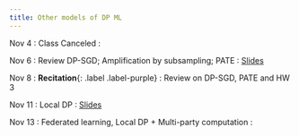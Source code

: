 ```yaml
---
title: Other models of DP ML
---
```


Nov 4
: Class Canceled 
  : 

Nov 6
: Review DP-SGD; Amplification by subsampling; PATE
  : [Slides](https://drive.google.com/file/d/1VOleRaSoXoZkME1lx23g8sg-nAVyGwob/view?usp=sharing)

Nov 8
: **Recitation**{: .label .label-purple}
  : Review on DP-SGD, PATE and HW 3

Nov 11
: Local DP
  : [Slides](https://drive.google.com/file/d/107yveORwiO_eppaWUeEhZ2cov-r0jf3J/view?usp=sharing)
  
Nov 13
: Federated learning, Local DP + Multi-party computation
  : 